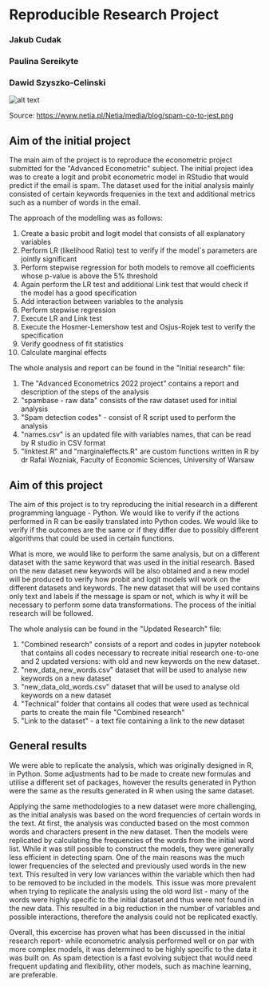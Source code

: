 # Reproducible Research Project

### Jakub Cudak
### Paulina Sereikyte
### Dawid Szyszko-Celinski

![alt text](https://www.netia.pl/Netia/media/blog/spam-co-to-jest.png)

Source: https://www.netia.pl/Netia/media/blog/spam-co-to-jest.png

## Aim of the initial project

The main aim of the project is to reproduce the econometric project submitted for the "Advanced Econometric" subject. The initial project idea was to create a logit and probit econometric model in RStudio that would predict if the email is spam. The dataset used for the initial analysis mainly consisted of certain keywords frequenies in the text and additional metrics such as a number of words in the email.

The approach of the modelling was as follows:
1) Create a basic probit and logit model that consists of all explanatory variables
2) Perform LR (likelihood Ratio) test to verify if the model`s parameters are jointly significant
3) Perform stepwise regression for both models to remove all coefficients whose p-value is above the 5% threshold
4) Again perform the LR test and additional Link test that would check if the model has a good specification
5) Add interaction between variables to the analysis
6) Perform stepwise regression
7) Execute LR and Link test
8) Execute the Hosmer-Lemershow test and Osjus-Rojek test to verify the specification
9) Verify goodness of fit statistics
10) Calculate marginal effects

The whole analysis and report can be found in the "Initial research" file:
1) The "Advanced Econometrics 2022 project" contains a report and description of the steps of the analysis
2) "spambase - raw data" consists of the raw dataset used for initial analysis
3) "Spam detection codes" - consist of R script used to perform the analysis
4) "names.csv" is an updated file with variables names, that can be read by R studio in CSV format
5) "linktest.R" and "marginaleffects.R" are custom functions written in R by dr Rafal Wozniak, Faculty of Economic Sciences, University of Warsaw

## Aim of this project

The aim of this project is to try reproducing the initial research in a different programming language - Python. We would like to verify if the actions performed in R can be easily translated into Python codes. We would like to verify if the outcomes are the same or if they differ due to possibly different algorithms that could be used in certain functions.

What is more, we would like to perform the same analysis, but on a different dataset with the same keyword that was used in the initial research. Based on the new dataset new keywords will be also obtained and a new model will be produced to verify how probit and logit models will work on the different datasets and keywords. The new dataset that will be used contains only text and labels if the message is spam or not, which is why it will be necessary to perform some data transformations. The process of the initial research will be followed.

The whole analysis can be found in the "Updated Research" file:
1) "Combined research" consists of a report and codes in jupyter notebook that contains all codes necessary to recreate initial research one-to-one and 2 updated versions: with old and new keywords on the new dataset.
2) "new_data_new_words.csv" dataset that will be used to analyse new keywords on a new dataset
3) "new_data_old_words.csv" dataset that will be used to analyse old keywords on a new dataset
4) "Technical" folder that contains all codes that were used as technical parts to create the main file "Combined research"
5) "Link to the dataset" - a text file containing a link to the new dataset

## General results

We were able to replicate the analysis, which was originally designed in R, in Python. Some adjustments had to be made to create new formulas and utilise a different set of packages, however the results generated in Python were the same as the results generated in R when using the same dataset.

Applying the same methodologies to a new dataset were more challenging, as the initial analysis was based on the word frequencies of certain words in the text. At first, the analysis was conducted based on the most common words and characters present in the new dataset. Then the models were replicated by calculating the frequencies of the words from the initial word list. 
While it was still possible to construct the models, they were generally less efficient in detecting spam. One of the main reasons was the much lower frequencies of the selected and previously used words in the new text. This resulted in very low variances within the variable which then had to be removed to be included in the models.
This issue was more prevalent when trying to replicate the analysis using the old word list - many of the words were highly specific to the initial dataset and thus were not found in the new data. This resulted in a big reduction in the number of variables and possible interactions, therefore the analysis could not be replicated exactly.

Overall, this excercise has proven what has been discussed in the initial research report- while econometric analysis performed well or on par with more complex models, it was determined to be highly specific to the data it was built on. As spam detection is a fast evolving subject that would need frequent updating and flexibility, other models, such as machine learning, are preferable.
